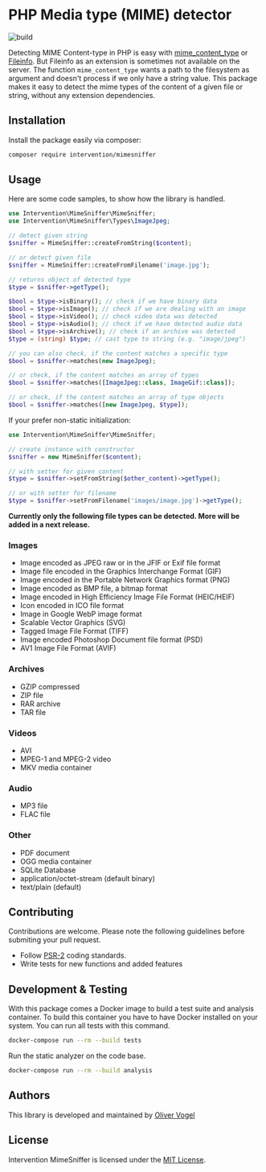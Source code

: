 # PHP Media type (MIME) detector

![build](https://github.com/Intervention/mimesniffer/actions/workflows/build.yml/badge.svg)

Detecting MIME Content-type in PHP is easy with
[mime_content_type](https://www.php.net/manual/en/function.mime-content-type.php)
or [Fileinfo](https://www.php.net/manual/en/book.fileinfo.php). But Fileinfo as
an extension is sometimes not available on the server. The function
`mime_content_type` wants a path to the filesystem as argument and doesn't
process if we only have a string value. This package makes it easy to detect
the mime types of the content of a given file or string, without any extension
dependencies. 

## Installation

Install the package easily via composer:

```bash
composer require intervention/mimesniffer
```
## Usage

Here are some code samples, to show how the library is handled.

```php
use Intervention\MimeSniffer\MimeSniffer;
use Intervention\MimeSniffer\Types\ImageJpeg;

// detect given string
$sniffer = MimeSniffer::createFromString($content);

// or detect given file
$sniffer = MimeSniffer::createFromFilename('image.jpg');

// returns object of detected type 
$type = $sniffer->getType(); 

$bool = $type->isBinary(); // check if we have binary data
$bool = $type->isImage(); // check if we are dealing with an image
$bool = $type->isVideo(); // check video data was detected
$bool = $type->isAudio(); // check if we have detected audio data
$bool = $type->isArchive(); // check if an archive was detected
$type = (string) $type; // cast type to string (e.g. "image/jpeg")

// you can also check, if the content matches a specific type
$bool = $sniffer->matches(new ImageJpeg);

// or check, if the content matches an array of types
$bool = $sniffer->matches([ImageJpeg::class, ImageGif::class]);

// or check, if the content matches an array of type objects
$bool = $sniffer->matches([new ImageJpeg, $type]);
```

If your prefer non-static initialization:

```php
use Intervention\MimeSniffer\MimeSniffer;

// create instance with constructor
$sniffer = new MimeSniffer($content);

// with setter for given content
$type = $sniffer->setFromString($other_content)->getType();

// or with setter for filename
$type = $sniffer->setFromFilename('images/image.jpg')->getType();
```

**Currently only the following file types can be detected. More will be added in a next release.**

### Images

- Image encoded as JPEG raw or in the JFIF or Exif file format
- Image file encoded in the Graphics Interchange Format (GIF)
- Image encoded in the Portable Network Graphics format (PNG)
- Image encoded as BMP file, a bitmap format
- Image encoded in High Efficiency Image File Format (HEIC/HEIF)
- Icon encoded in ICO file format
- Image in Google WebP image format
- Scalable Vector Graphics (SVG)
- Tagged Image File Format (TIFF)
- Image encoded Photoshop Document file format (PSD)
- AV1 Image File Format (AVIF)

### Archives

- GZIP compressed
- ZIP file
- RAR archive
- TAR file

### Videos

- AVI
- MPEG-1 and MPEG-2 video 
- MKV media container

### Audio

- MP3 file
- FLAC file

### Other

- PDF document
- OGG media container
- SQLite Database
- application/octet-stream (default binary)
- text/plain (default)

## Contributing

Contributions are welcome. Please note the following guidelines before submiting your pull request.

- Follow [PSR-2](http://www.php-fig.org/psr/psr-2/) coding standards.
- Write tests for new functions and added features

## Development & Testing

With this package comes a Docker image to build a test suite and analysis
container. To build this container you have to have Docker installed on your
system. You can run all tests with this command.

```bash
docker-compose run --rm --build tests
```

Run the static analyzer on the code base.

```bash
docker-compose run --rm --build analysis
```

## Authors

This library is developed and maintained by [Oliver Vogel](https://intervention.io)

## License

Intervention MimeSniffer is licensed under the [MIT License](LICENSE).
